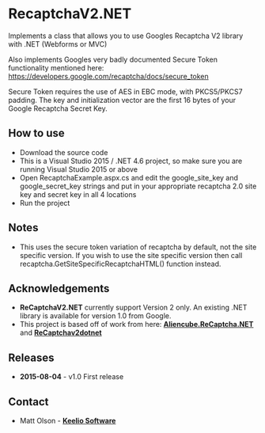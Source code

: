 # RecaptchaV2.NET

Implements a class that allows you to use Googles Recaptcha V2 library with .NET (Webforms or MVC)

Also implements Googles very badly documented Secure Token functionality mentioned here: https://developers.google.com/recaptcha/docs/secure_token 

Secure Token requires the use of AES in EBC mode, with PKCS5/PKCS7 padding. The key and initialization vector are the first 16 bytes of your Google Recaptcha Secret Key. 

## How to use

  - Download the source code
  - This is a Visual Studio 2015 / .NET 4.6 project, so make sure you are running Visual Studio 2015 or above
  - Open RecaptchaExample.aspx.cs and edit the google_site_key and google_secret_key strings and put in your appropriate   recaptcha 2.0 site key and secret key in all 4 locations
  - Run the project

## Notes

  - This uses the secure token variation of recaptcha by default, not the site specific version. If you wish to use the site specific version then call recaptcha.GetSiteSpecificRecaptchaHTML() function instead.

## Acknowledgements ##

* **ReCaptchaV2.NET** currently support Version 2 only. An existing .NET library is available for version 1.0 from Google.
* This project is based off of work from here: [**Aliencube.ReCaptcha.NET**](https://github.com/aliencube/ReCaptcha.NET/) and
 [**ReCaptchav2dotnet**](https://github.com/pnmcosta/recaptchav2dotnet)

## Releases ##

* **2015-08-04** - v1.0 First release
  
## Contact ##

* Matt Olson - [**Keelio Software**](http://www.keelio.com)
